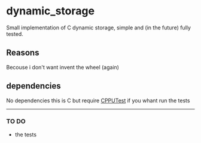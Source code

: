 # dynamic_storage
Small implementation of C dynamic storage, simple and (in the future) fully tested.
## Reasons
Becouse i don't want invent the wheel (again)
## dependencies
No dependencies this is C but require [CPPUTest](https://cpputest.github.io/) if you whant run the tests

---

### TO DO
- the tests
